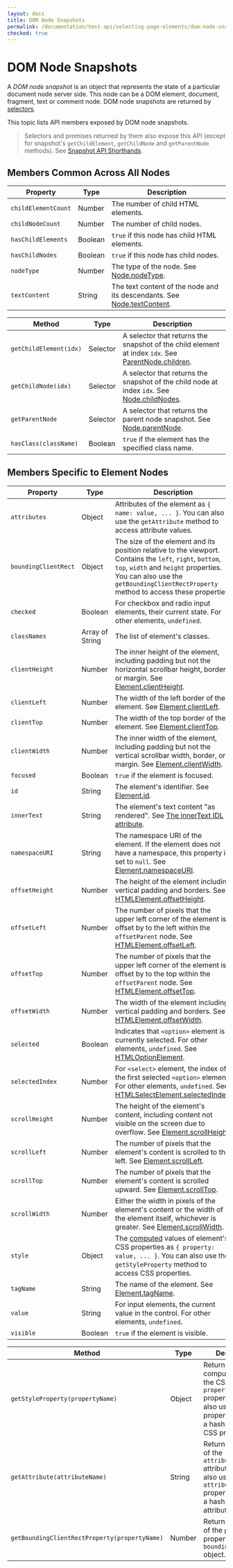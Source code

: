 ```yaml
---
layout: docs
title: DOM Node Snapshots
permalink: /documentation/test-api/selecting-page-elements/dom-node-snapshots.html
checked: true
---
```

# DOM Node Snapshots

A *DOM node snapshot* is an object that represents the state of a particular document node server side.
This node can be a DOM element, document, fragment, text or comment node. DOM node snapshots are returned by [selectors](selectors.md).

This topic lists API members exposed by DOM node snapshots.

> Selectors and promises returned by them also expose this API (except for
snapshot's `getChildElement`, `getChildNode` and `getParentNode` methods).
> See [Snapshot API Shorthands](selectors.md#snapshot-api-shorthands).

## Members Common Across All Nodes

Property | Type | Description
------ | ---- | -----
`childElementCount` | Number | The number of child HTML elements.
`childNodeCount` | Number | The number of child nodes.
`hasChildElements` | Boolean | `true` if this node has child HTML elements.
`hasChildNodes` | Boolean | `true` if this node has child nodes.
`nodeType` | Number | The type of the node. See [Node.nodeType](https://developer.mozilla.org/en-US/docs/Web/API/Node/nodeType).
`textContent` | String | The text content of the node and its descendants. See [Node.textContent](https://developer.mozilla.org/en-US/docs/Web/API/Node/textContent).

Method | Type | Description
------ | ---- | -----
`getChildElement(idx)` | Selector | A selector that returns the snapshot of the child element at index `idx`. See [ParentNode.children](https://developer.mozilla.org/en-US/docs/Web/API/ParentNode/children).
`getChildNode(idx)` | Selector | A selector that returns the snapshot of the child node at index `idx`. See [Node.childNodes](https://developer.mozilla.org/en-US/docs/Web/API/Node/childNodes).
`getParentNode` | Selector | A selector that returns the parent node snapshot. See [Node.parentNode](https://developer.mozilla.org/en-US/docs/Web/API/Node/parentNode).
`hasClass(className)` | Boolean | `true` if the element has the specified class name.

## Members Specific to Element Nodes

Property | Type | Description
------ | ---- | ----
`attributes` | Object | Attributes of the element as `{ name: value, ... }`. You can also use the `getAttribute` method to access attribute values.
`boundingClientRect` | Object | The size of the element and its position relative to the viewport. Contains the `left`, `right`, `bottom`, `top`, `width` and `height` properties.  You can also use the `getBoundingClientRectProperty` method to access these properties.
`checked` | Boolean | For checkbox and radio input elements, their current state. For other elements, `undefined`.
`classNames` | Array of String | The list of element's classes.
`clientHeight` | Number | The inner height of the element, including padding but not the horizontal scrollbar height, border, or margin. See [Element.clientHeight](https://developer.mozilla.org/en-US/docs/Web/API/Element/clientHeight).
`clientLeft` | Number | The width of the left border of the element. See [Element.clientLeft](https://developer.mozilla.org/en-US/docs/Web/API/Element/clientLeft).
`clientTop` | Number | The width of the top border of the element. See [Element.clientTop](https://developer.mozilla.org/en-US/docs/Web/API/Element/clientTop).
`clientWidth` | Number | The inner width of the element, including padding but not the vertical scrollbar width, border, or margin. See [Element.clientWidth](https://developer.mozilla.org/en-US/docs/Web/API/Element/clientWidth).
`focused` | Boolean | `true` if the element is focused.
`id`   | String | The element's identifier. See [Element.id](https://developer.mozilla.org/en-US/docs/Web/API/Element/id).
`innerText` | String | The element's text content "as rendered". See [The innerText IDL attribute](https://html.spec.whatwg.org/multipage/dom.html#the-innertext-idl-attribute).
`namespaceURI` | String | The namespace URI of the element. If the element does not have a namespace, this property is set to `null`. See [Element.namespaceURI](https://developer.mozilla.org/en-US/docs/Web/API/Element/namespaceURI).
`offsetHeight` | Number | The height of the element including vertical padding and borders. See [HTMLElement.offsetHeight](https://developer.mozilla.org/en-US/docs/Web/API/HTMLElement/offsetHeight).
`offsetLeft` | Number | The number of pixels that the upper left corner of the element is offset by to the left within the `offsetParent` node. See [HTMLElement.offsetLeft](https://developer.mozilla.org/en-US/docs/Web/API/HTMLElement/offsetLeft).
`offsetTop` | Number | The number of pixels that the upper left corner of the element is offset by to the top within the `offsetParent` node. See [HTMLElement.offsetTop](https://developer.mozilla.org/en-US/docs/Web/API/HTMLElement/offsetTop).
`offsetWidth` | Number | The width of the element including vertical padding and borders. See [HTMLElement.offsetWidth](https://developer.mozilla.org/en-US/docs/Web/API/HTMLElement/offsetWidth).
`selected` | Boolean | Indicates that `<option>` element is currently selected. For other elements, `undefined`. See [HTMLOptionElement](https://developer.mozilla.org/en-US/docs/Web/API/HTMLOptionElement).
`selectedIndex` | Number | For `<select>` element, the index of the first selected `<option>` element. For other elements, `undefined`. See [HTMLSelectElement.selectedIndex](https://developer.mozilla.org/en-US/docs/Web/API/HTMLSelectElement/selectedIndex).
`scrollHeight` | Number | The height of the element's content, including content not visible on the screen due to overflow. See [Element.scrollHeight](https://developer.mozilla.org/en-US/docs/Web/API/Element/scrollHeight).
`scrollLeft` | Number | The number of pixels that the element's content is scrolled to the left. See [Element.scrollLeft](https://developer.mozilla.org/en-US/docs/Web/API/Element/scrollLeft).
`scrollTop` | Number | The number of pixels that the element's content is scrolled upward. See [Element.scrollTop](https://developer.mozilla.org/en-US/docs/Web/API/Element/scrollTop).
`scrollWidth` | Number | Either the width in pixels of the element's content or the width of the element itself, whichever is greater. See [Element.scrollWidth](https://developer.mozilla.org/en-US/docs/Web/API/Element/scrollWidth).
`style` | Object | The [computed](https://developer.mozilla.org/en-US/docs/Web/API/Window/getComputedStyle) values of element's CSS properties as `{ property: value, ... }`. You can also use the `getStyleProperty` method to access CSS properties.
`tagName` | String | The name of the element. See [Element.tagName](https://developer.mozilla.org/en-US/docs/Web/API/Element/tagName).
`value` | String | For input elements, the current value in the control. For other elements, `undefined`.
`visible` | Boolean | `true` if the element is visible.

Method | Type | Description
------ | ---- | -----
`getStyleProperty(propertyName)` | Object | Returns the computed value of the CSS `propertyName` property. You can also use the `style` property to access a hash table of CSS properties.
`getAttribute(attributeName)` | String | Returns the value of the `attributeName` attribute. You can also use the `attributes` property to access a hash table of attributes.
`getBoundingClientRectProperty(propertyName)` | Number | Returns the value of the `propertyName` property from the `boundingClientRect` object.